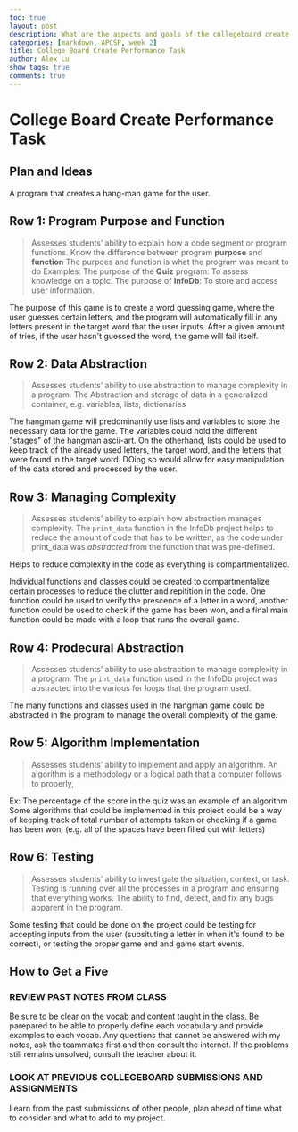 ```yaml
---
toc: true
layout: post
description: What are the aspects and goals of the collegeboard create performance task?
categories: [markdown, APCSP, week 2]
title: College Board Create Performance Task
author: Alex Lu
show_tags: true
comments: true
---
```


# College Board Create Performance Task


## Plan and Ideas
A program that creates a hang-man game for the user.

## Row 1: Program Purpose and Function
> Assesses students’ ability to explain how a code segment or program functions.
Know the difference between program **purpose** and **function**
> The purpoes and function is what the program was meant to do
Examples: 
The purpose of the **Quiz** program: To assess knowledge on a topic.
The purpose of **InfoDb**:           To store and access user information.

The purpose of this game is to create a word guessing game, where the user guesses certain letters, and the program will automatically fill in any letters present in the target word that the user inputs. After a given amount of tries, if the user hasn't guessed the word, the game will fail itself.

## Row 2: Data Abstraction
> Assesses students’ ability to use abstraction to manage complexity in a program.
The Abstraction and storage of data in a generalized container, e.g. variables, lists, dictionaries

The hangman game will predominantly use lists and variables to store the necessary data for the game. The variables could hold the different "stages" of the hangman ascii-art. On the otherhand, lists could be used to keep track of the already used letters, the target word, and the letters that were found in the target word. DOing so would allow for easy manipulation of the data stored and processed by the user.

## Row 3: Managing Complexity
> Assesses students’ ability to explain how abstraction manages complexity.
The `print_data` function in the InfoDb project helps to reduce the amount of code that has to be written, as the code under print_data was *abstracted* from the function that was pre-defined.

Helps to reduce complexity in the code as everything is compartmentalized.

Individual functions and classes could be created to compartmentalize certain processes to reduce the clutter and repitition in the code. One function could be used to verify the prescence of a letter in a word, another function could be used to check if the game has been won, and a final main function could be made with a loop that runs the overall game.

## Row 4: Prodecural Abstraction
> Assesses students’ ability to use abstraction to manage complexity in a program.
The `print_data` function used in the InfoDb project was abstracted into the various for loops that the program used.

The many functions and classes used in the hangman game could be abstracted in the program to manage the overall complexity of the game.

## Row 5: Algorithm Implementation
> Assesses students’ ability to implement and apply an algorithm.
An algorithm is a methodology or a logical path that a computer follows to properly, 

Ex: The percentage of the score in the quiz was an example of an algorithm
Some algorithms that could be implemented in this project could be a way of keeping track of total number of attempts taken or checking if a game has been won, (e.g. all of the spaces have been filled out with letters)

## Row 6: Testing
> Assesses students’ ability to investigate the situation, context, or task.
Testing is running over all the processes in a program and ensuring that everything works. The ability to find, detect, and fix any bugs apparent in the program.

Some testing that could be done on the project could be testing for accepting inputs from the user (subsituting a letter in when it's found to be correct), or testing the proper game end and game start events.

## How to Get a Five
### REVIEW PAST NOTES FROM CLASS
Be sure to be clear on the vocab and content taught in the class. Be parepared to be able to properly define each vocabulary and provide examples to each vocab. Any questions that cannot be answered with my notes, ask the teammates first and then consult the internet. If the problems still remains unsolved, consult the teacher about it. 

### LOOK AT PREVIOUS COLLEGEBOARD SUBMISSIONS AND ASSIGNMENTS
Learn from the past submissions of other people, plan ahead of time what to consider and what to add to my project.
